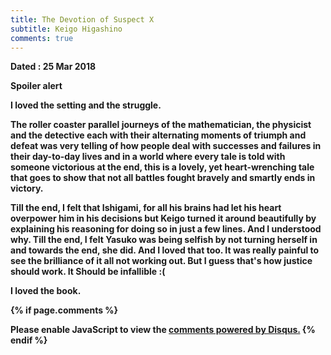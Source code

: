 ```yaml
---
title: The Devotion of Suspect X
subtitle: Keigo Higashino
comments: true
---
```

<b> Dated : 25 Mar 2018 <b>
<p>	<b>Spoiler alert</b> </p>

<p>I loved the setting and the struggle.</p>
The roller coaster parallel journeys of the mathematician, the physicist and the detective each with their alternating moments of triumph and defeat was very telling of how people deal with successes and failures in their day-to-day lives and in a world where every tale is told with someone victorious at the end, this is a lovely, yet heart-wrenching tale that goes to show that not all battles fought bravely and smartly ends in victory. 

<p>Till the end, I felt that Ishigami, for all his brains had let his heart overpower him in his decisions but Keigo turned it around beautifully by explaining his reasoning for doing so in just a few lines. And I understood why. Till the end, I felt Yasuko was being selfish by not turning herself in and towards the end, she did. And I loved that too. It was really painful to see the brilliance of it all not working out. But I guess that's how justice should work. It Should be infallible :( </p>

<p>I loved the book.</p>

{% if page.comments %}
<div id="disqus_thread"></div>
<script>

/**
*  RECOMMENDED CONFIGURATION VARIABLES: EDIT AND UNCOMMENT THE SECTION BELOW TO INSERT DYNAMIC VALUES FROM YOUR PLATFORM OR CMS.
*  LEARN WHY DEFINING THESE VARIABLES IS IMPORTANT: https://disqus.com/admin/universalcode/#configuration-variables*/
/*
var disqus_config = function () {
this.page.url = abhiramr.github.io/bookreviews/2018_03_25_Devotion_Of_Suspect_X;  // Replace PAGE_URL with your page's canonical URL variable
this.page.identifier = bookreviews/2018_03_25_Devotion_Of_Suspect_X; // Replace PAGE_IDENTIFIER with your page's unique identifier variable
};
*/
(function() { // DON'T EDIT BELOW THIS LINE
var d = document, s = d.createElement('script');
s.src = 'https://abhiramr.disqus.com/embed.js';
s.setAttribute('data-timestamp', +new Date());
(d.head || d.body).appendChild(s);
})();
</script>
<noscript>Please enable JavaScript to view the <a href="https://disqus.com/?ref_noscript">comments powered by Disqus.</a></noscript>
{% endif %}
